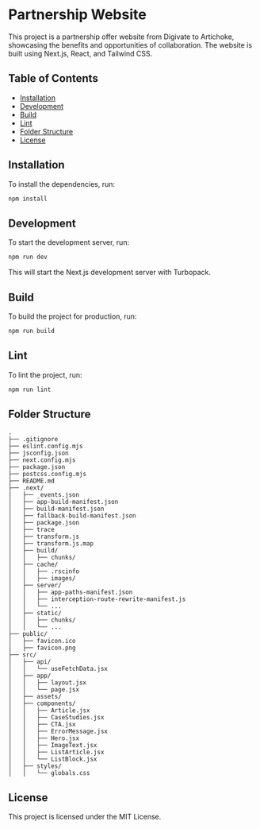 # Partnership Website

This project is a partnership offer website from Digivate to Artichoke, showcasing the benefits and opportunities of collaboration. The website is built using Next.js, React, and Tailwind CSS.

## Table of Contents

- [Installation](#installation)
- [Development](#development)
- [Build](#build)
- [Lint](#lint)
- [Folder Structure](#folder-structure)
- [License](#license)

## Installation

To install the dependencies, run:

```sh
npm install
```

## Development

To start the development server, run:

```sh
npm run dev
```

This will start the Next.js development server with Turbopack.

## Build

To build the project for production, run:

```sh
npm run build
```

## Lint

To lint the project, run:

```sh
npm run lint
```

## Folder Structure

```plaintext
.
├── .gitignore
├── eslint.config.mjs
├── jsconfig.json
├── next.config.mjs
├── package.json
├── postcss.config.mjs
├── README.md
├── .next/
│   ├── _events.json
│   ├── app-build-manifest.json
│   ├── build-manifest.json
│   ├── fallback-build-manifest.json
│   ├── package.json
│   ├── trace
│   ├── transform.js
│   ├── transform.js.map
│   ├── build/
│   │   ├── chunks/
│   ├── cache/
│   │   ├── .rscinfo
│   │   ├── images/
│   ├── server/
│   │   ├── app-paths-manifest.json
│   │   ├── interception-route-rewrite-manifest.js
│   │   └── ...
│   ├── static/
│   │   ├── chunks/
│   │   └── ...
├── public/
│   ├── favicon.ico
│   ├── favicon.png
├── src/
│   ├── api/
│   │   └── useFetchData.jsx
│   ├── app/
│   │   ├── layout.jsx
│   │   └── page.jsx
│   ├── assets/
│   ├── components/
│   │   ├── Article.jsx
│   │   ├── CaseStudies.jsx
│   │   ├── CTA.jsx
│   │   ├── ErrorMessage.jsx
│   │   ├── Hero.jsx
│   │   ├── ImageText.jsx
│   │   ├── ListArticle.jsx
│   │   └── ListBlock.jsx
│   ├── styles/
│   │   └── globals.css
```

## License

This project is licensed under the MIT License.
